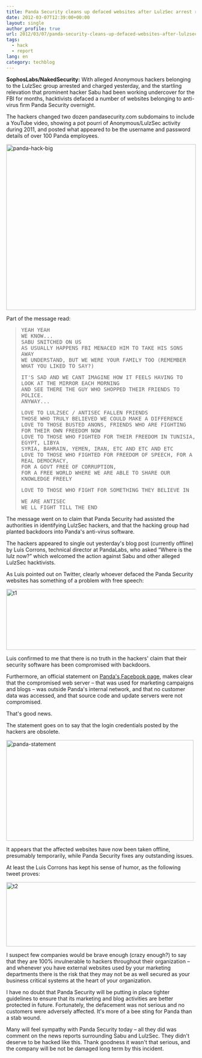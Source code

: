 ```yaml
---
title: Panda Security cleans up defaced websites after LulzSec arrest revenge attack
date: 2012-03-07T12:39:00+00:00
layout: single
author_profile: true
url: 2012/03/07/panda-security-cleans-up-defaced-websites-after-lulzsec-arrest-revenge-attack/
tags:
  - hack
  - report
lang: en
category: techblog
---
```

**SophosLabs/NakedSecurity:** With alleged Anonymous hackers belonging to the LulzSec group arrested and charged yesterday, and the startling relevation that prominent hacker Sabu had been working undercover for the FBI for months, hacktivists defaced a number of websites belonging to anti-virus firm Panda Security overnight. 

The hackers changed two dozen pandasecurity.com subdomains to include a YouTube video, showing a pot pourri of Anonymous/LulzSec activity during 2011, and posted what appeared to be the username and password details of over 100 Panda employees. 

[<img title="panda-hack-big" border="0" alt="panda-hack-big" src="http://lh6.ggpht.com/-BHoIGSzEm0A/T1dPS5jT2ZI/AAAAAAAAFEI/7N5PSCW20tk/panda-hack-big_thumb%25255B4%25255D.jpg?imgmax=800" width="504" height="441" />](http://lh6.ggpht.com/-ESagGU7mT10/T1dPLOt6sqI/AAAAAAAAFEA/5Ya3PjdjwaI/s1600-h/panda-hack-big%25255B6%25255D.jpg) 

Part of the message read: 

> <tt>YEAH YEAH</tt>  
> <tt>WE KNOW...</tt>  
> <tt>SABU SNITCHED ON US</tt>  
> <tt>AS USUALLY HAPPENS FBI MENACED HIM TO TAKE HIS SONS AWAY</tt>  
> <tt>WE UNDERSTAND, BUT WE WERE YOUR FAMILY TOO (REMEMBER WHAT YOU LIKED TO SAY?)</tt> 
> 
> <tt>IT'S SAD AND WE CANT IMAGINE HOW IT FEELS HAVING TO LOOK AT THE MIRROR EACH MORNING<br />AND SEE THERE THE GUY WHO SHOPPED THEIR FRIENDS TO POLICE.</tt>  
> <tt>ANYWAY...</tt> 
> 
> <tt>LOVE TO LULZSEC / ANTISEC FALLEN FRIENDS</tt>  
> <tt>THOSE WHO TRULY BELIEVED WE COULD MAKE A DIFFERENCE</tt>  
> <tt>LOVE TO THOSE BUSTED ANONS, FRIENDS WHO ARE FIGHTING FOR THEIR OWN FREEDOM NOW</tt>  
> <tt>LOVE TO THOSE WHO FIGHTED FOR THEIR FREEDOM IN TUNISIA, EGYPT, LIBYA<br />SYRIA, BAHRAIN, YEMEN, IRAN, ETC AND ETC AND ETC</tt>  
> <tt>LOVE TO THOSE WHO FIGHTED FOR FREEDOM OF SPEECH, FOR A REAL DEMOCRACY,<br />FOR A GOVT FREE OF CORRUPTION,</tt>  
> <tt>FOR A FREE WORLD WHERE WE ARE ABLE TO SHARE OUR KNOWLEDGE FREELY</tt> 
> 
> <tt>LOVE TO THOSE WHO FIGHT FOR SOMETHING THEY BELIEVE IN</tt> 
> 
> <tt>WE ARE ANTISEC</tt>  
> <tt>WE LL FIGHT TILL THE END</tt>

The message went on to claim that Panda Security had assisted the authorities in identifying LulzSec hackers, and that the hacking group had planted backdoors into Panda's anti-virus software. 

The hackers appeared to single out yesterday's blog post (currently offline) by Luis Corrons, technical director at PandaLabs, who asked “Where is the lulz now?” which welcomed the action against Sabu and other alleged LulzSec hacktivists. 

As Luis pointed out on Twitter, clearly whoever defaced the Panda Security websites has something of a problem with free speech: 

[<img title="t1" border="0" alt="t1" src="http://lh5.ggpht.com/-3vkUC0VHA54/T1dPfkNfqxI/AAAAAAAAFEY/dHjhiViJWOM/t1_thumb%25255B1%25255D.jpg?imgmax=800" width="530" height="162" />](http://lh4.ggpht.com/-M9UGebJZotA/T1dPZPesMhI/AAAAAAAAFEQ/9qFgW3nm7FM/s1600-h/t1%25255B3%25255D.jpg) 

Luis confirmed to me that there is no truth in the hackers' claim that their security software has been compromised with backdoors. 

Furthermore, an official statement on [Panda's Facebook page](http://www.facebook.com/PandaUSA/posts/10150581593176701), makes clear that the compromised web server – that was used for marketing campaigns and blogs – was outside Panda's internal network, and that no customer data was accessed, and that source code and update servers were not compromised. 

That's good news. 

The statement goes on to say that the login credentials posted by the hackers are obsolete. 

[<img title="panda-statement" border="0" alt="panda-statement" src="http://lh5.ggpht.com/-yN2PzFF37sQ/T1dPwQ3YG-I/AAAAAAAAFEo/38CHXcrpxd4/panda-statement_thumb%25255B2%25255D.jpg?imgmax=800" width="498" height="268" />](http://lh5.ggpht.com/-OqbDYuyjmN8/T1dPoGDBkkI/AAAAAAAAFEg/hgSOhAJbcWQ/s1600-h/panda-statement%25255B4%25255D.jpg) 

It appears that the affected websites have now been taken offline, presumably temporarily, while Panda Security fixes any outstanding issues. 

At least the Luis Corrons has kept his sense of humor, as the following tweet proves: 

[<img title="t2" border="0" alt="t2" src="http://lh5.ggpht.com/-u3dyDDbIEiE/T1dP-SJEn9I/AAAAAAAAFE4/5utBxml86EU/t2_thumb%25255B1%25255D.jpg?imgmax=800" width="523" height="171" />](http://lh4.ggpht.com/-bzsjKJn2TYM/T1dP25BBdnI/AAAAAAAAFEw/9P-K3J10EoU/s1600-h/t2%25255B3%25255D.jpg) 

I suspect few companies would be brave enough (crazy enough?) to say that they are 100% invulnerable to hackers throughout their organization – and whenever you have external websites used by your marketing departments there is the risk that they may not be as well secured as your business critical systems at the heart of your organization. 

I have no doubt that Panda Security will be putting in place tighter guidelines to ensure that its marketing and blog activities are better protected in future. Fortunately, the defacement was not serious and no customers were adversely affected. It's more of a bee sting for Panda than a stab wound. 

Many will feel sympathy with Panda Security today – all they did was comment on the news reports surrounding Sabu and LulzSec. They didn't deserve to be hacked like this. Thank goodness it wasn't that serious, and the company will be not be damaged long term by this incident.